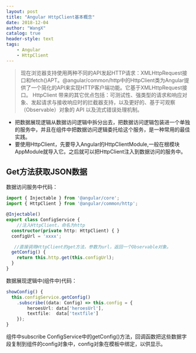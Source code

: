 ```yaml
---
layout: post
title: "Angular HttpClient基本概念"
date: 2018-12-04
author: "WangX"
catalog: true
header-style: text
tags:
    - Angular
    - HttpClient
---
```


>现在浏览器支持使用两种不同的API发起HTTP请求：XMLHttpRequest接口和fetch()APT。@angular/common/http中的HttpClient类为Angular提供了一个简化的API来实现HTTP客户端功能。它基于XMLHttpRequest接口。 HttpClient 带来的其它优点包括：可测试性、强类型的请求和响应对象、发起请求与接收响应时的拦截器支持，以及更好的、基于可观察（Observable）对象的 API 以及流式错误处理机制。

* 把数据展现逻辑从数据访问逻辑中拆分出去，把数据访问逻辑包装进一个单独的服务中，并且在组件中把数据访问逻辑委托给这个服务，是一种常用的最佳实践。
* 要使用HttpClient，先要导入Angular的HttpClientModule,一般在根模块AppModule就导入它。之后就可以把HttpClient注入到数据访问的服务中。

## Get方法获取JSON数据
数据访问服务中代码：
```TypeScript
import { Injectable } from '@angular/core';
import { HttpClient } from '@angular/common/http';

@Injectable()
export class ConfigService {
    //注入HttpClient，命名为http
  constructor(private http: HttpClient) { }
  configUrl = 'xxxx';

   //直接调用HttpClient的get方法，参数为url，返回一个Observable对象。
  getConfig() {
    return this.http.get(this.configUrl);
  }
}
```
数据展现逻辑中(组件中)代码：
```TypeScript
showConfig() {
  this.configService.getConfig()
    .subscribe((data: Config) => this.config = {
        heroesUrl: data['heroesUrl'],
        textfile:  data['textfile']
    });
}
```
组件中subscribe ConfigService中的getConfig()方法，回调函数把这些数据字段复制到组件的config对象中，config对象在模板中绑定，以供显示。